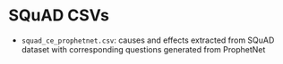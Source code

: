 # SQuAD CSVs

- `squad_ce_prophetnet.csv`: causes and effects extracted from SQuAD dataset with corresponding questions generated from ProphetNet
